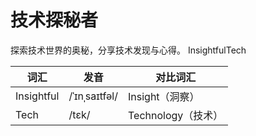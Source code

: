 # 技术探秘者

探索技术世界的奥秘，分享技术发现与心得。
InsightfulTech


| 词汇       | 发音               | 对比词汇           |
| ---------- | ------------------ | ------------------ |
| Insightful | /ˈɪnˌsaɪtfəl/ | Insight（洞察）    |
| Tech       | /tɛk/             | Technology（技术） |
